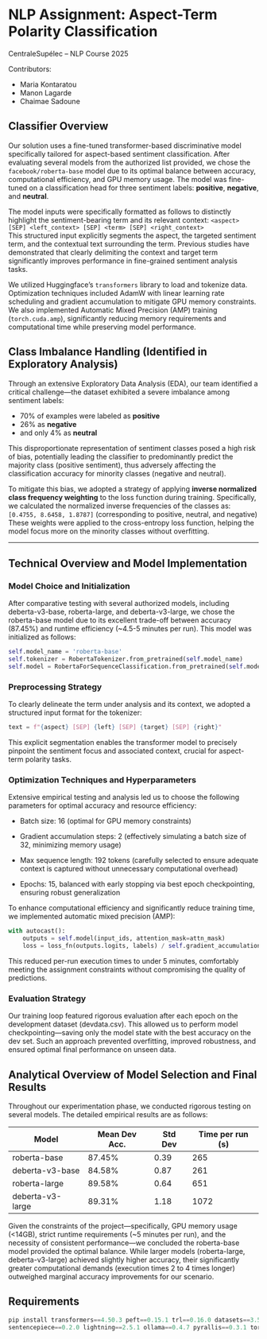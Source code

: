 
# NLP Assignment: Aspect-Term Polarity Classification
CentraleSupélec – NLP Course 2025


Contributors:
- Maria Kontaratou
- Manon Lagarde
- Chaimae Sadoune

## Classifier Overview

Our solution uses a fine-tuned transformer-based discriminative model specifically tailored for aspect-based sentiment classification. After evaluating several models from the authorized list provided, we chose the `facebook/roberta-base` model due to its optimal balance between accuracy, computational efficiency, and GPU memory usage. The model was fine-tuned on a classification head for three sentiment labels: **positive**, **negative**, and **neutral**.

The model inputs were specifically formatted as follows to distinctly highlight the sentiment-bearing term and its relevant context: 
`<aspect> [SEP] <left_context> [SEP] <term> [SEP] <right_context>`  
This structured input explicitly segments the aspect, the targeted sentiment term, and the contextual text surrounding the term. Previous studies have demonstrated that clearly delimiting the context and target term significantly improves performance in fine-grained sentiment analysis tasks.

We utilized Huggingface’s `transformers` library to load and tokenize data. Optimization techniques included AdamW with linear learning rate scheduling and gradient accumulation to mitigate GPU memory constraints. We also implemented Automatic Mixed Precision (AMP) training (`torch.cuda.amp`), significantly reducing memory requirements and computational time while preserving model performance.


## Class Imbalance Handling (Identified in Exploratory Analysis)
Through an extensive Exploratory Data Analysis (EDA), our team identified a critical challenge—the dataset exhibited a severe imbalance among sentiment labels: 
- 70% of examples were labeled as **positive**
- 26% as **negative**
- and only 4% as **neutral**


This disproportionate representation of sentiment classes posed a high risk of bias, potentially leading the classifier to predominantly predict the majority class (positive sentiment), thus adversely affecting the classification accuracy for minority classes (negative and neutral).

To mitigate this bias, we adopted a strategy of applying **inverse normalized class frequency weighting** to the loss function during training. Specifically, we calculated the normalized inverse frequencies of the classes as:
`[0.4755, 8.6458, 1.8787]` (corresponding to positive, neutral, and negative)
These weights were applied to the cross-entropy loss function, helping the model focus more on the minority classes without overfitting.

---

## Technical Overview and Model Implementation
### Model Choice and Initialization
After comparative testing with several authorized models, including deberta-v3-base, roberta-large, and deberta-v3-large, we chose the roberta-base model due to its excellent trade-off between accuracy (87.45%) and runtime efficiency (~4.5-5 minutes per run). This model was initialized as follows:


```python
self.model_name = 'roberta-base'
self.tokenizer = RobertaTokenizer.from_pretrained(self.model_name)
self.model = RobertaForSequenceClassification.from_pretrained(self.model_name, num_labels=3)
```

### Preprocessing Strategy
To clearly delineate the term under analysis and its context, we adopted a structured input format for the tokenizer:
```python
text = f"{aspect} [SEP] {left} [SEP] {target} [SEP] {right}"
```
This explicit segmentation enables the transformer model to precisely pinpoint the sentiment focus and associated context, crucial for aspect-term polarity tasks.


### Optimization Techniques and Hyperparameters
Extensive empirical testing and analysis led us to choose the following parameters for optimal accuracy and resource efficiency:


- Batch size: 16 (optimal for GPU memory constraints)
- Gradient accumulation steps: 2 (effectively simulating a batch size of 32, minimizing memory usage)
- Max sequence length: 192 tokens (carefully selected to ensure adequate context is captured without unnecessary computational overhead)

- Epochs: 15, balanced with early stopping via best epoch checkpointing, ensuring robust generalization

To enhance computational efficiency and significantly reduce training time, we implemented automatic mixed precision (AMP):

```python
with autocast():
    outputs = self.model(input_ids, attention_mask=attn_mask)
    loss = loss_fn(outputs.logits, labels) / self.gradient_accumulation_steps
```
This reduced per-run execution times to under 5 minutes, comfortably meeting the assignment constraints without compromising the quality of predictions.

### Evaluation Strategy
Our training loop featured rigorous evaluation after each epoch on the development dataset (devdata.csv). This allowed us to perform model checkpointing—saving only the model state with the best accuracy on the dev set. Such an approach prevented overfitting, improved robustness, and ensured optimal final performance on unseen data.


## Analytical Overview of Model Selection and Final Results
Throughout our experimentation phase, we conducted rigorous testing on several models. The detailed empirical results are as follows:

Model               | Mean Dev Acc. | Std Dev | Time per run (s)
--------------------|---------------|---------|------------------
roberta-base        | 87.45%        | 0.39    | 265
deberta-v3-base     | 84.58%        | 0.87    | 261
roberta-large       | 89.58%        | 0.64    | 651
deberta-v3-large    | 89.31%        | 1.18    | 1072

Given the constraints of the project—specifically, GPU memory usage (<14GB), strict runtime requirements (~5 minutes per run), and the necessity of consistent performance—we concluded the roberta-base model provided the optimal balance. While larger models (roberta-large, deberta-v3-large) achieved slightly higher accuracy, their significantly greater computational demands (execution times 2 to 4 times longer) outweighed marginal accuracy improvements for our scenario.

## Requirements
```python
pip install transformers==4.50.3 peft==0.15.1 trl==0.16.0 datasets==3.5.0 \
sentencepiece==0.2.0 lightning==2.5.1 ollama==0.4.7 pyrallis==0.3.1 torch==2.6.0
```
